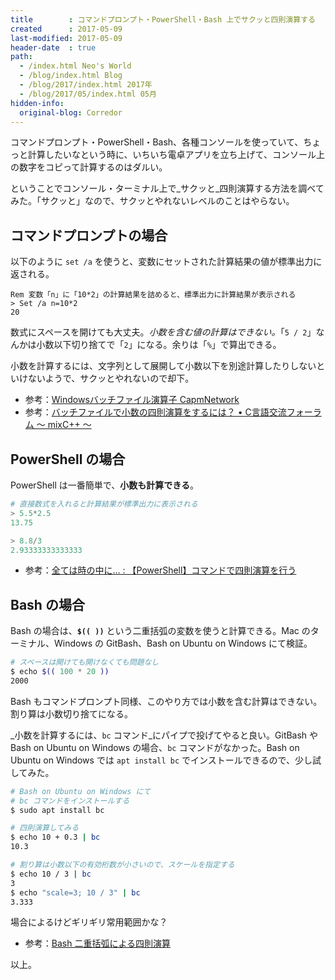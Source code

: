 ```yaml
---
title        : コマンドプロンプト・PowerShell・Bash 上でサクッと四則演算する
created      : 2017-05-09
last-modified: 2017-05-09
header-date  : true
path:
  - /index.html Neo's World
  - /blog/index.html Blog
  - /blog/2017/index.html 2017年
  - /blog/2017/05/index.html 05月
hidden-info:
  original-blog: Corredor
---
```


コマンドプロンプト・PowerShell・Bash、各種コンソールを使っていて、ちょっと計算したいなという時に、いちいち電卓アプリを立ち上げて、コンソール上の数字をコピって計算するのはダルい。

ということでコンソール・ターミナル上で_サクッと_四則演算する方法を調べてみた。「サクッと」なので、サクッとやれないレベルのことはやらない。

## コマンドプロンプトの場合

以下のように `set /a` を使うと、変数にセットされた計算結果の値が標準出力に返される。

```batch
Rem 変数「n」に「10*2」の計算結果を詰めると、標準出力に計算結果が表示される
> Set /a n=10*2
20
```

数式にスペースを開けても大丈夫。_小数を含む値の計算はできない。_「`5 / 2`」なんかは小数以下切り捨てで「`2`」になる。余りは「`%`」で算出できる。

小数を計算するには、文字列として展開して小数以下を別途計算したりしないといけないようで、サクッとやれないので却下。

- 参考：[Windowsバッチファイル演算子 CapmNetwork](http://capm-network.com/?tag=Windows%E3%83%90%E3%83%83%E3%83%81%E3%83%95%E3%82%A1%E3%82%A4%E3%83%AB%E6%BC%94%E7%AE%97%E5%AD%90)
- 参考：[バッチファイルで小数の四則演算をするには？ • C言語交流フォーラム ～ mixC++ ～](http://dixq.net/forum/viewtopic.php?f=3&t=4049)

## PowerShell の場合

PowerShell は一番簡単で、**小数も計算できる**。

```powershell
# 直接数式を入れると計算結果が標準出力に表示される
> 5.5*2.5
13.75

> 8.8/3
2.93333333333333
```

- 参考：[全ては時の中に… : 【PowerShell】コマンドで四則演算を行う](http://blog.livedoor.jp/akf0/archives/51323681.html)

## Bash の場合

Bash の場合は、**`$(( ))`** という二重括弧の変数を使うと計算できる。Mac のターミナル、Windows の GitBash、Bash on Ubuntu on Windows にて検証。

```bash
# スペースは開けても開けなくても問題なし
$ echo $(( 100 * 20 ))
2000
```

Bash もコマンドプロンプト同様、このやり方では小数を含む計算はできない。割り算は小数切り捨てになる。

_小数を計算するには、`bc` コマンド_にパイプで投げてやると良い。GitBash や Bash on Ubuntu on Windows の場合、`bc` コマンドがなかった。Bash on Ubuntu on Windows では `apt install bc` でインストールできるので、少し試してみた。

```bash
# Bash on Ubuntu on Windows にて
# bc コマンドをインストールする
$ sudo apt install bc

# 四則演算してみる
$ echo 10 + 0.3 | bc
10.3

# 割り算は小数以下の有効桁数が小さいので、スケールを指定する
$ echo 10 / 3 | bc
3
$ echo "scale=3; 10 / 3" | bc
3.333
```

場合によるけどギリギリ常用範囲かな？

- 参考：[Bash 二重括弧による四則演算](http://sweng.web.fc2.com/ja/program/bash/bash-calc.html)

以上。
